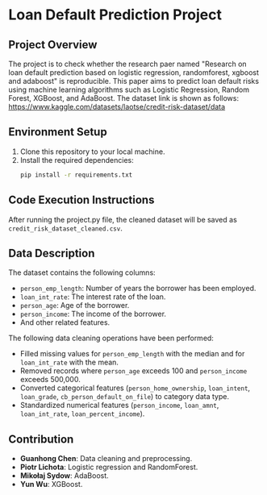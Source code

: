 # Loan Default Prediction Project

## Project Overview
The project is to check whether the research paer named "Research on loan default prediction based on logistic regression, randomforest, xgboost and adaboost" is reproducible. This paper aims to predict loan default risks using machine learning algorithms such as Logistic Regression, Random Forest, XGBoost, and AdaBoost. The dataset link is shown as follows: https://www.kaggle.com/datasets/laotse/credit-risk-dataset/data


## Environment Setup
1. Clone this repository to your local machine.
2. Install the required dependencies:
   ```bash
   pip install -r requirements.txt
## Code Execution Instructions
After running the project.py file, the cleaned dataset will be saved as `credit_risk_dataset_cleaned.csv`.

## Data Description
The dataset contains the following columns:
- `person_emp_length`: Number of years the borrower has been employed.
- `loan_int_rate`: The interest rate of the loan.
- `person_age`: Age of the borrower.
- `person_income`: The income of the borrower.
- And other related features.

The following data cleaning operations have been performed:
- Filled missing values for `person_emp_length` with the median and for `loan_int_rate` with the mean.
- Removed records where `person_age` exceeds 100 and `person_income` exceeds 500,000.
- Converted categorical features (`person_home_ownership`, `loan_intent`, `loan_grade`, `cb_person_default_on_file`) to category data type.
- Standardized numerical features (`person_income`, `loan_amnt`, `loan_int_rate`, `loan_percent_income`).

## Contribution
- **Guanhong Chen**: Data cleaning and preprocessing.
- **Piotr Lichota**: Logistic regression and RandomForest.
- **Mikołaj Sydow**: AdaBoost.
- **Yun Wu**: XGBoost.









